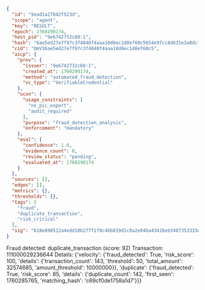 ```json
{
  "id": "9ead1a27842f523d",
  "scope": "agent",
  "key": "RESULT",
  "epoch": 1760290174,
  "host_pid": "9e6742732c60:1",
  "hash": "6ae5ed27e7f97c3f4040f4aaa10d0ec1d8ef60c5654e9fcc8d631e3a8dc1a111",
  "cid": "QmV16ae5ed27e7f97c3f4040f4aaa10d0ec1d8ef60c5",
  "aicp": {
    "prov": {
      "issuer": "9e6742732c60:1",
      "created_at": 1760290174,
      "method": "automated_fraud_detection",
      "vc_type": "VerifiableCredential"
    },
    "ucon": {
      "usage_constraints": [
        "no_pii_export",
        "audit_required"
      ],
      "purpose": "fraud_detection_analysis",
      "enforcement": "mandatory"
    },
    "eval": {
      "confidence": 1.0,
      "evidence_count": 0,
      "review_status": "pending",
      "evaluated_at": 1760290174
    }
  },
  "sources": [],
  "edges": [],
  "metrics": {},
  "thresholds": {},
  "tags": [
    "fraud",
    "duplicate_transaction",
    "risk_critical"
  ],
  "sig": "618e898512a4edd10b277f1f0c4bb819d1c0a2e84ba43416eb3487353333d550"
}
```

Fraud detected: duplicate_transaction (score: 92)
Transaction: 111000029236644
Details: {'velocity': {'fraud_detected': True, 'risk_score': 100, 'details': {'transaction_count': 143, 'threshold': 50, 'total_amount': 32574685, 'amount_threshold': 10000000}}, 'duplicate': {'fraud_detected': True, 'risk_score': 85, 'details': {'duplicate_count': 142, 'first_seen': 1760285765, 'matching_hash': 'c69cf0de1758a1d7'}}}